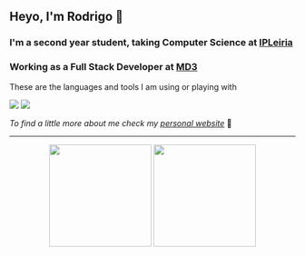 ## []() Heyo, I'm Rodrigo 👋

### []() I'm a second year student, taking **Computer Science** at [IPLeiria](https://www.ipleiria.pt/)

### []() Working as a **Full Stack Developer** at [MD3](https://md3.pt/)

These are the languages and tools I am using or playing with

![](https://skillicons.dev/icons?i=react,ts,django,python,rust)
![](https://skillicons.dev/icons?i=github,gitlab,arch,nix,neovim)

_To find a little more about me check my [personal website](https://rfcarreira33.github.io)_ 🧐

<hr>

<div align="center">
<img height="180" src="https://github-readme-stats.vercel.app/api?username=rfcarreira33&rank_icon=github&theme=dark&count_private=true">
<img height="180" src="https://github-readme-stats.vercel.app/api/top-langs/?username=rfcarreira33&theme=dark&layout=compact&count_private=true">
</div>
